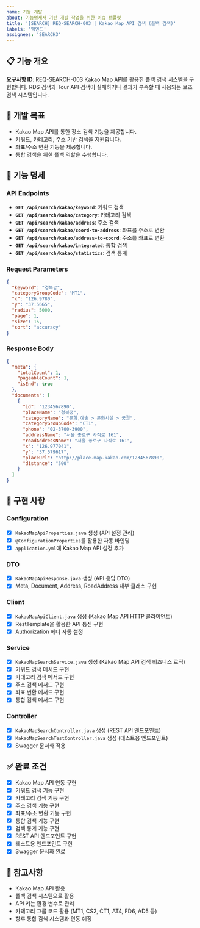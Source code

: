 ```yaml
---
name: 기능 개발
about: 기능명세서 기반 개발 작업을 위한 이슈 템플릿
title: '[SEARCH] REQ-SEARCH-003 | Kakao Map API 검색 (폴백 검색)'
labels: '백엔드'
assignees: 'SEARCH3'
---
```


## 📋 기능 개요
**요구사항 ID**: REQ-SEARCH-003
Kakao Map API를 활용한 폴백 검색 시스템을 구현합니다. RDS 검색과 Tour API 검색이 실패하거나 결과가 부족할 때 사용되는 보조 검색 시스템입니다.

## 🎯 개발 목표
- Kakao Map API를 통한 장소 검색 기능을 제공합니다.
- 키워드, 카테고리, 주소 기반 검색을 지원합니다.
- 좌표/주소 변환 기능을 제공합니다.
- 통합 검색을 위한 폴백 역할을 수행합니다.

## 📝 기능 명세
### API Endpoints
- **`GET /api/search/kakao/keyword`**: 키워드 검색
- **`GET /api/search/kakao/category`**: 카테고리 검색
- **`GET /api/search/kakao/address`**: 주소 검색
- **`GET /api/search/kakao/coord-to-address`**: 좌표를 주소로 변환
- **`GET /api/search/kakao/address-to-coord`**: 주소를 좌표로 변환
- **`GET /api/search/kakao/integrated`**: 통합 검색
- **`GET /api/search/kakao/statistics`**: 검색 통계

### Request Parameters
```json
{
  "keyword": "경복궁",
  "categoryGroupCode": "MT1",
  "x": "126.9780",
  "y": "37.5665",
  "radius": 5000,
  "page": 1,
  "size": 15,
  "sort": "accuracy"
}
```

### Response Body
```json
{
  "meta": {
    "totalCount": 1,
    "pageableCount": 1,
    "isEnd": true
  },
  "documents": [
    {
      "id": "1234567890",
      "placeName": "경복궁",
      "categoryName": "문화,예술 > 문화시설 > 궁궐",
      "categoryGroupCode": "CT1",
      "phone": "02-3700-3900",
      "addressName": "서울 종로구 사직로 161",
      "roadAddressName": "서울 종로구 사직로 161",
      "x": "126.977041",
      "y": "37.579617",
      "placeUrl": "http://place.map.kakao.com/1234567890",
      "distance": "500"
    }
  ]
}
```

## 🔧 구현 사항
### Configuration
- [x] `KakaoMapApiProperties.java` 생성 (API 설정 관리)
- [x] `@ConfigurationProperties`를 활용한 자동 바인딩
- [x] `application.yml`에 Kakao Map API 설정 추가

### DTO
- [x] `KakaoMapApiResponse.java` 생성 (API 응답 DTO)
- [x] Meta, Document, Address, RoadAddress 내부 클래스 구현

### Client
- [x] `KakaoMapApiClient.java` 생성 (Kakao Map API HTTP 클라이언트)
- [x] RestTemplate을 활용한 API 통신 구현
- [x] Authorization 헤더 자동 설정

### Service
- [x] `KakaoMapSearchService.java` 생성 (Kakao Map API 검색 비즈니스 로직)
- [x] 키워드 검색 메서드 구현
- [x] 카테고리 검색 메서드 구현
- [x] 주소 검색 메서드 구현
- [x] 좌표 변환 메서드 구현
- [x] 통합 검색 메서드 구현

### Controller
- [x] `KakaoMapSearchController.java` 생성 (REST API 엔드포인트)
- [x] `KakaoMapSearchTestController.java` 생성 (테스트용 엔드포인트)
- [x] Swagger 문서화 적용

## ✅ 완료 조건
- [x] Kakao Map API 연동 구현
- [x] 키워드 검색 기능 구현
- [x] 카테고리 검색 기능 구현
- [x] 주소 검색 기능 구현
- [x] 좌표/주소 변환 기능 구현
- [x] 통합 검색 기능 구현
- [x] 검색 통계 기능 구현
- [x] REST API 엔드포인트 구현
- [x] 테스트용 엔드포인트 구현
- [x] Swagger 문서화 완료

## 📌 참고사항
- Kakao Map API 활용
- 폴백 검색 시스템으로 활용
- API 키는 환경 변수로 관리
- 카테고리 그룹 코드 활용 (MT1, CS2, CT1, AT4, FD6, AD5 등)
- 향후 통합 검색 시스템과 연동 예정